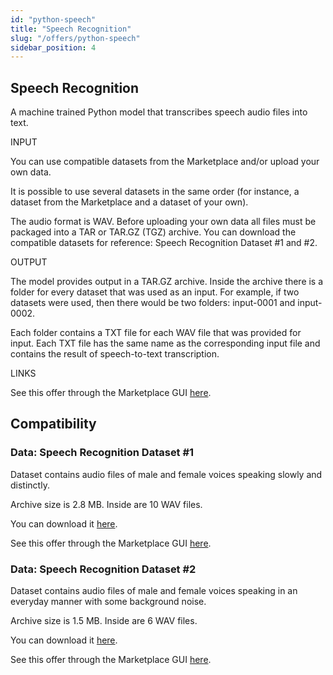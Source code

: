 ```yaml
---
id: "python-speech"
title: "Speech Recognition"
slug: "/offers/python-speech"
sidebar_position: 4
---
```


## Speech Recognition

A machine trained Python model that transcribes speech audio files into text.

INPUT

You can use compatible datasets from the Marketplace and/or upload your own data.

It is possible to use several datasets in the same order (for instance, a dataset from the Marketplace and a dataset of your own).

The audio format is WAV. Before uploading your own data all files must be packaged into a TAR or TAR.GZ (TGZ) archive. You can download the compatible datasets for reference: Speech Recognition Dataset #1 and #2.

OUTPUT

The model provides output in a TAR.GZ archive. Inside the archive there is a folder for every dataset that was used as an input. For example, if two datasets were used, then there would be two folders: input-0001 and input-0002.

Each folder contains a TXT file for each WAV file that was provided for input. Each TXT file has the same name as the corresponding input file and contains the result of speech-to-text transcription.

LINKS

See this offer through the Marketplace GUI [here](https://marketplace.superprotocol.com/?offerId=21&offer=offerId%3D9&tab=about).


## Compatibility

### Data: Speech Recognition Dataset #1

Dataset contains audio files of male and female voices speaking slowly and distinctly.

Archive size is 2.8 MB. Inside are 10 WAV files.

You can download it [here](https://github.com/Super-Protocol/datasets/blob/main/Speech%20Recognition%20Datasets/speech-recognition-ds1.tar.gz?raw=true).

See this offer through the Marketplace GUI [here](https://marketplace.superprotocol.com/data?offer=offerId%3D20&tab=about).


### Data: Speech Recognition Dataset #2

Dataset contains audio files of male and female voices speaking in an everyday manner with some background noise.

Archive size is 1.5 MB. Inside are 6 WAV files.

You can download it [here](https://github.com/Super-Protocol/datasets/blob/main/Speech%20Recognition%20Datasets/speech-recognition-ds2.tar.gz?raw=true).

See this offer through the Marketplace GUI [here](https://marketplace.superprotocol.com/data?offer=offerId%3D21&tab=about).
